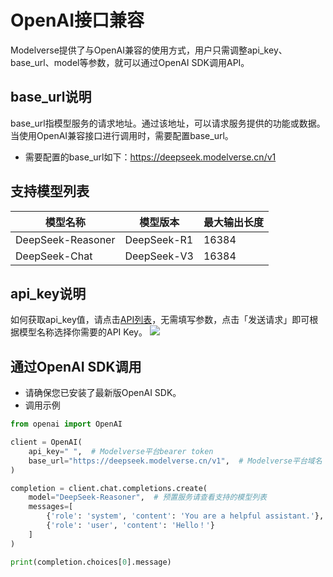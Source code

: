 # OpenAI接口兼容
Modelverse提供了与OpenAI兼容的使用方式，用户只需调整api_key、base_url、model等参数，就可以通过OpenAI SDK调用API。

## base_url说明
base_url指模型服务的请求地址。通过该地址，可以请求服务提供的功能或数据。当使用OpenAI兼容接口进行调用时，需要配置base_url。
- 需要配置的base_url如下：https://deepseek.modelverse.cn/v1

## 支持模型列表
| 模型名称 | 模型版本 | 最大输出长度
| --- | --- | ----
| DeepSeek-Reasoner | DeepSeek-R1 | 16384
| DeepSeek-Chat | DeepSeek-V3 | 16384 

## api_key说明
如何获取api_key值，请点击[API列表](https://console.ucloud.cn/uapi/detail?id=GetUMInferService)，无需填写参数，点击「发送请求」即可根据模型名称选择你需要的API Key。
![](https://www-s.ucloud.cn/2025/02/d51820006284a8c28160dc669c505987_1739523878908.png)

## 通过OpenAI SDK调用
- 请确保您已安装了最新版OpenAI SDK。
- 调用示例

```python
from openai import OpenAI

client = OpenAI(
    api_key=" ",  # Modelverse平台bearer token
    base_url="https://deepseek.modelverse.cn/v1",  # Modelverse平台域名
)

completion = client.chat.completions.create(
    model="DeepSeek-Reasoner",  # 预置服务请查看支持的模型列表
    messages=[
        {'role': 'system', 'content': 'You are a helpful assistant.'},
        {'role': 'user', 'content': 'Hello！'}
    ]
)

print(completion.choices[0].message)
```
